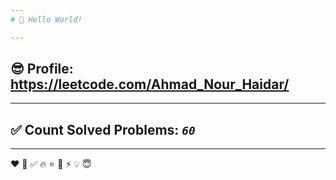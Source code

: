 ```yaml
---
# 👋 Hello World!

---
```

## 😎 Profile: https://leetcode.com/Ahmad_Nour_Haidar/

---
## ✅ Count Solved Problems: ***```60```***

---
❤
👋
‍✅
🔥
⭐
🌟
⚡
💡
😇

